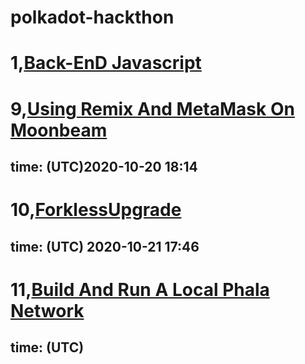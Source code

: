 # polkadot-hackthon 

# 1,[Back-EnD Javascript](https://github.com/harodggg/polkadot-hackthon/blob/main/backend-js/backend.js)

# 9,[Using Remix And MetaMask On Moonbeam](https://github.com/harodggg/polkadot-hackthon/blob/main/remix-metamask-moonbeam/README.md)
## time: (UTC)2020-10-20 18:14

# 10,[ForklessUpgrade]()
## time: (UTC) 2020-10-21 17:46

# 11,[Build And Run A Local Phala Network]()
## time: (UTC)


